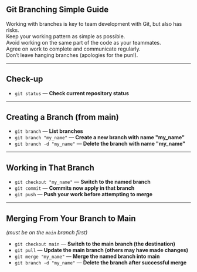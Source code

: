 
## **Git Branching Simple Guide**

Working with branches is key to team development with Git, but also has risks.  
Keep your working pattern as simple as possible.  
Avoid working on the same part of the code as your teammates.  
Agree on work to complete and communicate regularly.  
Don’t leave hanging branches (apologies for the pun!).

---

## **Check-up**

- `git status` — **Check current repository status**

---

## **Creating a Branch (from main)**

- `git branch` — **List branches**  
- `git branch "my_name"` — **Create a new branch with name "my_name"**  
- `git branch -d "my_name"` — **Delete the branch with name "my_name"**

---

## **Working in That Branch**

- `git checkout "my_name"` — **Switch to the named branch**  
- `git commit` — **Commits now apply in that branch**  
- `git push` — **Push your work before attempting to merge**

---

## **Merging From Your Branch to Main**  
*(must be on the `main` branch first)*

- `git checkout main` — **Switch to the main branch (the destination)**  
- `git pull` — **Update the main branch (others may have made changes)**  
- `git merge "my_name"` — **Merge the named branch into main**  
- `git branch -d "my_name"` — **Delete the branch after successful merge**
